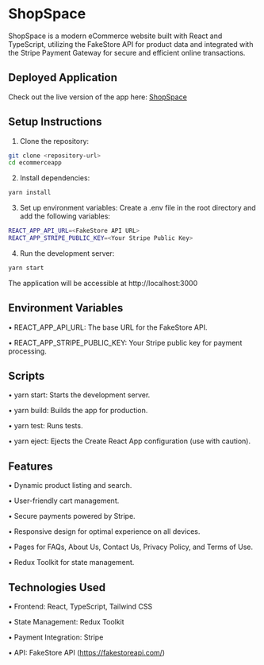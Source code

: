 # ShopSpace

ShopSpace is a modern eCommerce website built with React and TypeScript, utilizing the FakeStore API for product data and integrated with the Stripe Payment Gateway for secure and efficient online transactions.

## Deployed Application

Check out the live version of the app here: [ShopSpace](https://shop-space.vercel.app/)

## Setup Instructions

1. Clone the repository:


```bash
git clone <repository-url>
cd ecommerceapp
```

2. Install dependencies:

```bash
yarn install
```

3. Set up environment variables:
Create a .env file in the root directory and add the following variables:

```bash
REACT_APP_API_URL=<FakeStore API URL>
REACT_APP_STRIPE_PUBLIC_KEY=<Your Stripe Public Key>
```

4. Run the development server:

```bash
yarn start
```
The application will be accessible at http://localhost:3000

## Environment Variables


• REACT_APP_API_URL: The base URL for the FakeStore API.

• REACT_APP_STRIPE_PUBLIC_KEY: Your Stripe public key for payment processing.


## Scripts

• yarn start: Starts the development server.

• yarn build: Builds the app for production.

• yarn test: Runs tests.

• yarn eject: Ejects the Create React App configuration (use with caution).

## Features

• Dynamic product listing and search.

• User-friendly cart management.

• Secure payments powered by Stripe.

• Responsive design for optimal experience on all devices.

• Pages for FAQs, About Us, Contact Us, Privacy Policy, and Terms of Use.

• Redux Toolkit for state management.

## Technologies Used

• Frontend: React, TypeScript, Tailwind CSS

• State Management: Redux Toolkit

• Payment Integration: Stripe

• API: FakeStore API (https://fakestoreapi.com/)
